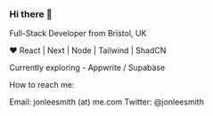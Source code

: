 ### Hi there 👋

Full-Stack Developer from Bristol, UK

❤️ React | Next | Node | Tailwind | ShadCN

Currently exploring - Appwrite / Supabase

How to reach me:

Email: jonleesmith (at) me.com
Twitter: @jonleesmith

<!--
**jonleesmith/jonleesmith** is a ✨ _special_ ✨ repository because its `README.md` (this file) appears on your GitHub profile.

Here are some ideas to get you started:

- 🔭 I’m currently working on ...
- 🌱 I’m currently learning ...
- 👯 I’m looking to collaborate on ...
- 🤔 I’m looking for help with ...
- 💬 Ask me about ...
- 📫 How to reach me: ...
- 😄 Pronouns: ...
- ⚡ Fun fact: ...
-->
